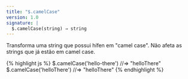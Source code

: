 ```yaml
---
title: "$.camelCase"
version: 1.0
signature: |
  $.camelCase(string) ⇒ string
---
```


Transforma uma string que possui hífen em "camel case".
Não afeta as strings que já estão em camel case.

{% highlight js %}
$.camelCase('hello-there') //=> "helloThere"
$.camelCase('helloThere')  //=> "helloThere"
{% endhighlight %}
